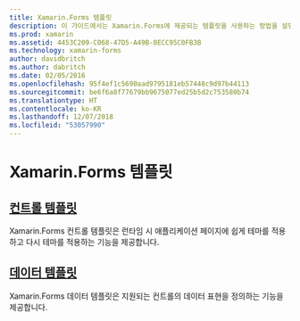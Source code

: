 ```yaml
---
title: Xamarin.Forms 템플릿
description: 이 가이드에서는 Xamarin.Forms에 제공되는 템플릿을 사용하는 방법을 설명합니다. 여기에는 런타임 시 페이지에 쉽게 테마를 적용하고 다시 적용하는 데 사용할 수 있는 컨트롤 템플릿과 지원되는 컨트롤의 데이터 표현을 정의하는 데이터 템플릿이 포함됩니다.
ms.prod: xamarin
ms.assetid: 4453C209-C068-47D5-A49B-0ECC95C0FB3B
ms.technology: xamarin-forms
author: davidbritch
ms.author: dabritch
ms.date: 02/05/2016
ms.openlocfilehash: 95f4ef1c5690aad9795181eb57448c9d97b44113
ms.sourcegitcommit: be6f6a8f77679bb9675077ed25b5d2c753580b74
ms.translationtype: HT
ms.contentlocale: ko-KR
ms.lasthandoff: 12/07/2018
ms.locfileid: "53057990"
---
```

# <a name="xamarinforms-templates"></a>Xamarin.Forms 템플릿

## <a name="control-templatescontrol-templatesindexmd"></a>[컨트롤 템플릿](control-templates/index.md)

Xamarin.Forms 컨트롤 템플릿은 런타임 시 애플리케이션 페이지에 쉽게 테마를 적용하고 다시 테마를 적용하는 기능을 제공합니다.

## <a name="data-templatesdata-templatesindexmd"></a>[데이터 템플릿](data-templates/index.md)

Xamarin.Forms 데이터 템플릿은 지원되는 컨트롤의 데이터 표현을 정의하는 기능을 제공합니다.
